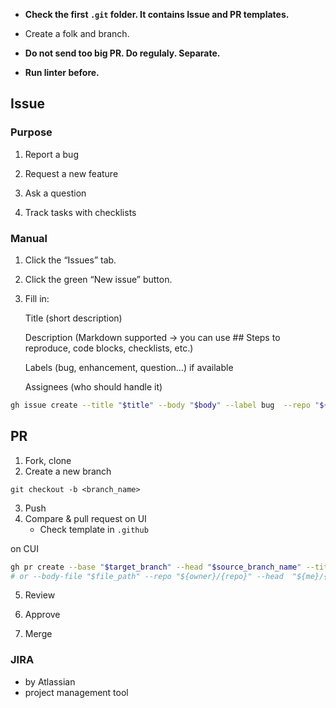 * **Check the first `.git` folder. It contains Issue and PR templates.**
* Create a folk and branch.

* **Do not send too big PR. Do regulaly. Separate.**
* **Run linter before.**


## Issue


### Purpose

1. Report a bug 

2. Request a new feature 

3. Ask a question 

4. Track tasks with checklists

### Manual

1. Click the “Issues” tab.

2. Click the green “New issue” button.

3. Fill in:

    Title (short description)

    Description (Markdown supported → you can use ## Steps to reproduce, code blocks, checklists, etc.)

    Labels (bug, enhancement, question…) if available

    Assignees (who should handle it)

```bash
gh issue create --title "$title" --body "$body" --label bug  --repo "${owner}/{repo}"
```


## PR
1. Fork, clone
2. Create a new branch
```
git checkout -b <branch_name>
```
3. Push 
4. Compare & pull request on UI
    * Check template in `.github`

on CUI
```bash
gh pr create --base "$target_branch" --head "$source_branch_name" --title "$title" --body "$Explanation"
# or --body-file "$file_path" --repo "${owner}/{repo}" --head  "${me}/{repo}"
```

5. Review

6. Approve

7. Merge


### JIRA
* by Atlassian
* project management tool

